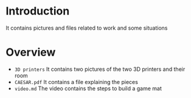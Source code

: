 # Introduction #
It contains pictures and files related to work and some situations


# Overview #
- `3D printers` It contains two pictures of the two 3D printers and their room
- `CAESAR.pdf` It contains a file explaining the pieces
- `video.md` The video contains the steps to build a game mat

